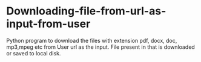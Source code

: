 # Downloading-file-from-url-as-input-from-user
Python program to download the files with extension pdf, docx, doc, mp3,mpeg etc from User url as the input. File present in that is downloaded or saved to local disk.
